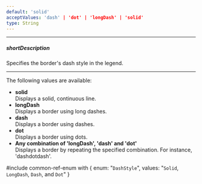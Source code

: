 ```yaml
---
default: 'solid'
acceptValues: 'dash' | 'dot' | 'longDash' | 'solid'
type: String
---
```

---
##### shortDescription
Specifies the border's dash style in the legend.

---
The following values are available:

* **solid**   
Displays a solid, continuous line.
* **longDash**   
Displays a border using long dashes.
* **dash**   
Displays a border using dashes.
* **dot**    
Displays a border using dots.
* **Any combination of 'longDash', 'dash' and 'dot'**   
Displays a border by repeating the specified combination. For instance, 'dashdotdash'.

#include common-ref-enum with {
    enum: "`DashStyle`",
    values: "`Solid`, `LongDash`, `Dash`, and `Dot`"
}